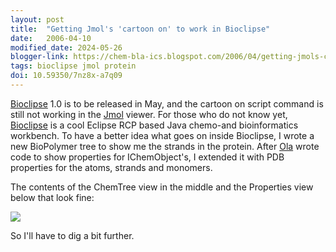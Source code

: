 ```yaml
---
layout: post
title:  "Getting Jmol's 'cartoon on' to work in Bioclipse"
date:   2006-04-10
modified_date: 2024-05-26
blogger-link: https://chem-bla-ics.blogspot.com/2006/04/getting-jmols-cartoon-on-to-work-in.html
tags: bioclipse jmol protein
doi: 10.59350/7nz8x-a7q09
---
```


[Bioclipse](https://web.archive.org/web/20060420034219/http://www.bioclipse.net/) 1.0 is to be released in May, and the cartoon on script command is
still not working in the [Jmol](http://www.jmol.org/) viewer. For those who do not know yet, [Bioclipse](http://www.eclipse.org/) is a cool Eclipse
RCP based Java chemo-and bioinformatics workbench. To have a better idea what goes on inside Bioclipse, I wrote a new BioPolymer tree to show me the
strands in the protein. After [Ola](http://bioclipse.blogspot.com/) wrote code to show properties for IChemObject's, I extended it with PDB properties
for the atoms, strands and monomers.

The contents of the ChemTree view in the middle and the Properties view below that look fine:

![](https://media.springernature.com/full/springer-static/image/art%3A10.1186%2F1471-2105-8-59/MediaObjects/12859_2006_Article_1431_Fig4_HTML.jpg?as=webp)

So I'll have to dig a bit further.
